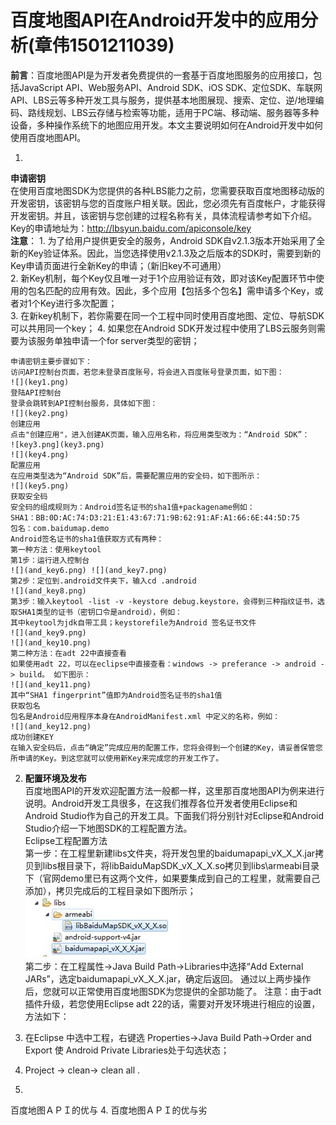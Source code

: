 # 百度地图API在Android开发中的应用分析(章伟1501211039)
**前言**：百度地图API是为开发者免费提供的一套基于百度地图服务的应用接口，包括JavaScript API、Web服务API、Android SDK、iOS SDK、定位SDK、车联网API、LBS云等多种开发工具与服务，提供基本地图展现、搜索、定位、逆/地理编码、路线规划、LBS云存储与检索等功能，适用于PC端、移动端、服务器等多种设备，多种操作系统下的地图应用开发。本文主要说明如何在Android开发中如何使用百度地图API。

1. 
**申请密钥**   
在使用百度地图SDK为您提供的各种LBS能力之前，您需要获取百度地图移动版的开发密钥，该密钥与您的百度账户相关联。因此，您必须先有百度帐户，才能获得开发密钥。并且，该密钥与您创建的过程名称有关，具体流程请参考如下介绍。   
Key的申请地址为：http://lbsyun.baidu.com/apiconsole/key    
**注意**：
    1. 为了给用户提供更安全的服务，Android SDK自v2.1.3版本开始采用了全新的Key验证体系。因此，当您选择使用v2.1.3及之后版本的SDK时，需要到新的Key申请页面进行全新Key的申请；（新旧key不可通用）   
    2. 新Key机制，每个Key仅且唯一对于1个应用验证有效，即对该Key配置环节中使用的包名匹配的应用有效。因此，多个应用【包括多个包名】需申请多个Key，或者对1个Key进行多次配置；   
    3. 在新key机制下，若你需要在同一个工程中同时使用百度地图、定位、导航SDK可以共用同一个key；
    4. 如果您在Android SDK开发过程中使用了LBS云服务则需要为该服务单独申请一个for server类型的密钥； 

    申请密钥主要步骤如下：   
    访问API控制台页面，若您未登录百度账号，将会进入百度账号登录页面，如下图：
    ![](key1.png)
    登陆API控制台
    登录会跳转到API控制台服务，具体如下图：
    ![](key2.png)
    创建应用
    点击"创建应用"，进入创建AK页面，输入应用名称，将应用类型改为：“Android SDK”：
    ![key3.png](key3.png)
    ![](key4.png)
    配置应用
    在应用类型选为“Android SDK”后，需要配置应用的安全码，如下图所示：
    ![](key5.png)
    获取安全码
    安全码的组成规则为：Android签名证书的sha1值+packagename例如：
    SHA1：BB:0D:AC:74:D3:21:E1:43:67:71:9B:62:91:AF:A1:66:6E:44:5D:75
    包名：com.baidumap.demo
    Android签名证书的sha1值获取方式有两种：
    第一种方法：使用keytool
    第1步：运行进入控制台
    ![](and_key6.png) ![](and_key7.png)
    第2步：定位到.android文件夹下，输入cd .android
    ![](and_key8.png)
    第3步：输入keytool -list -v -keystore debug.keystore，会得到三种指纹证书，选取SHA1类型的证书（密钥口令是android），例如：
    其中keytool为jdk自带工具；keystorefile为Android 签名证书文件
    ![](and_key9.png)
    ![](and_key10.png)
    第二种方法：在adt 22中直接查看
    如果使用adt 22，可以在eclipse中直接查看：windows -> preferance -> android -> build。 如下图示：
    ![](and_key11.png)
    其中“SHA1 fingerprint”值即为Android签名证书的sha1值
    获取包名
    包名是Android应用程序本身在AndroidManifest.xml 中定义的名称，例如：
    ![](and_key12.png)
    成功创建KEY
    在输入安全码后，点击“确定”完成应用的配置工作，您将会得到一个创建的Key，请妥善保管您所申请的Key。到这您就可以使用新Key来完成您的开发工作了。
2. **配置环境及发布**  
百度地图API的开发欢迎配置方法一般都一样，这里那百度地图API为例来进行说明。Android开发工具很多，在这我们推荐各位开发者使用Eclipse和Android Studio作为自己的开发工具。下面我们将分别针对Eclipse和Android Studio介绍一下地图SDK的工程配置方法。  
Eclipse工程配置方法   
第一步：在工程里新建libs文件夹，将开发包里的baidumapapi_vX_X_X.jar拷贝到libs根目录下，将libBaiduMapSDK_vX_X_X.so拷贝到libs\armeabi目录下（官网demo里已有这两个文件，如果要集成到自己的工程里，就需要自己添加），拷贝完成后的工程目录如下图所示；  
![](1.jpg)  
第二步：在工程属性->Java Build Path->Libraries中选择“Add External JARs”，选定baidumapapi_vX_X_X.jar，确定后返回。
通过以上两步操作后，您就可以正常使用百度地图SDK为您提供的全部功能了。
注意：由于adt插件升级，若您使用Eclipse adt 22的话，需要对开发环境进行相应的设置，方法如下：
1. 在Eclipse 中选中工程，右键选 Properties->Java Build Path->Order and Export 使 Android Private Libraries处于勾选状态；
2. Project -> clean-> clean all .

3. 
百度地图ＡＰＩ的优与
4. 百度地图ＡＰＩ的优与劣


    